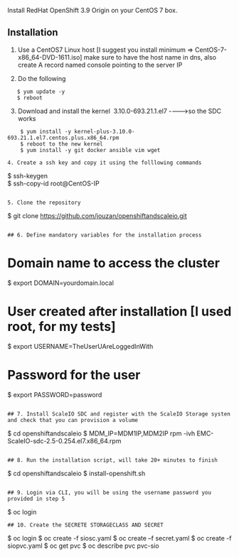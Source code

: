 Install RedHat OpenShift 3.9 Origin on your CentOS 7 box.

## Installation

1. Use a CentOS7 Linux host [I suggest you install minimum => CentOS-7-x86_64-DVD-1611.iso]
   make sure to have the host name in dns, also create  A record named console pointing to the server IP 
   
2. Do the following
```
   $ yum update -y      
   $ reboot   
```
   
3. Download and install the kernel  3.10.0-693.21.1.el7 ---->so the SDC works
```
    $ yum install -y kernel-plus-3.10.0-693.21.1.el7.centos.plus.x86_64.rpm 
    $ reboot to the new kernel
    $ yum install -y git docker ansible vim wget

4. Create a ssh key and copy it using the folllowing commands
```
   $ ssh-keygen    
   $ ssh-copy-id root@CentOS-IP
```

5. Clone the repository 
```
   $ git clone  https://github.com/jouzan/openshiftandscaleio.git
```

## 6. Define mandatory variables for the installation process
```
# Domain name to access the cluster
$ export DOMAIN=yourdomain.local 

# User created after installation [I used root, for my tests]
$ export USERNAME=TheUserUAreLoggedInWith      

# Password for the user
$ export PASSWORD=password
```

## 7. Install ScaleIO SDC and register with the ScaleIO Storage systen and check that you can provision a volume
```
   $ cd openshiftandscaleio
   $ MDM_IP=MDM1IP,MDM2IP rpm -ivh EMC-ScaleIO-sdc-2.5-0.254.el7.x86_64.rpm
```

## 8. Run the installation script, will take 20+ minutes to finish
```
   $ cd openshiftandscaleio 
   $ install-openshift.sh
```

## 9. Login via CLI, you will be using the username password you provided in step 5
```
   $ oc login
```
## 10. Create the SECRETE STORAGECLASS AND SECRET 
```
   $ oc login
   $ oc create -f siosc.yaml
   $ oc create –f secret.yaml
   $ oc create -f siopvc.yaml
   $ oc get pvc
   $ oc describe pvc pvc-sio
```



   
   
